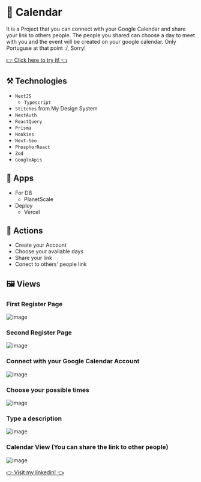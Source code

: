 # 📆 Calendar
It is a Project that you can connect with your Google Calendar and share your link to others people. The people you shared can choose a day to meet with you and the event will be created on your google calendar.
Only Portuguse at that point :/, Sorry!

[👉 Click here to try it! 👈](https://ignite-call-olive.vercel.app)

## ⚒️ Technologies
- `NextJS`
	- `Typescript`
- `Stitches` from My Design System
- `NextAuth`
- `ReactQuery`
- `Prisma`
- `Nookies`
- `Next-Seo`
- `PhosphorReact`
- `Zod`
- `GoogleApis`

## 📱 Apps
- For DB
	- PlanetScale
- Deploy
  - Vercel


## 👋 Actions
- Create your Account
- Choose your available days
- Share your link
- Conect to others' people link

## 🖼️ Views

### First Register Page
![image](https://user-images.githubusercontent.com/62482908/225188144-d389fcda-050d-4901-af90-0b6d907d523d.png)

### Second Register Page
![image](https://user-images.githubusercontent.com/62482908/225188284-9164805e-394b-4166-a86d-a5a49c011b5c.png)


### Connect with your Google Calendar Account
![image](https://user-images.githubusercontent.com/62482908/225188323-a6f2262a-46b5-4ba4-8719-c7d6d3b107fb.png)

### Choose your possible times
![image](https://user-images.githubusercontent.com/62482908/225188381-cb249383-04e8-4f29-94d5-682efd15e3b3.png)

### Type a description
![image](https://user-images.githubusercontent.com/62482908/225188416-ab5c18a6-caa7-4786-8b95-a1f35f57c1bb.png)

### Calendar View (You can share the link to other people)
![image](https://user-images.githubusercontent.com/62482908/225188441-039ea98f-ce84-4460-900a-9f8cbc5280c7.png)



[👉 Visit my linkedin! 👈](https://www.linkedin.com/in/pedr0d1as/)
